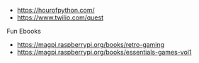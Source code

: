 * https://hourofpython.com/
* https://www.twilio.com/quest

Fun Ebooks

* https://magpi.raspberrypi.org/books/retro-gaming
* https://magpi.raspberrypi.org/books/essentials-games-vol1
<!--stackedit_data:
eyJoaXN0b3J5IjpbMjA1OTMwNDc2NCwtMjQyMDc4MzIsNzMwOT
k4MTE2XX0=
-->